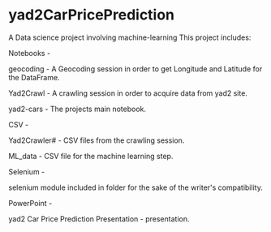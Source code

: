 # yad2CarPricePrediction
A Data science project involving machine-learning
This project includes:

Notebooks - 

geocoding - A Geocoding session in order to get Longitude and Latitude for the DataFrame.

Yad2Crawl - A crawling session in order to acquire data from yad2 site.

yad2-cars - The projects main notebook.

CSV - 

Yad2Crawler# - CSV files from the crawling session.

ML_data - CSV file for the machine learning step.

Selenium -

selenium module included in folder for the sake of the writer's compatibility.

PowerPoint -

yad2 Car Price Prediction Presentation - presentation.

